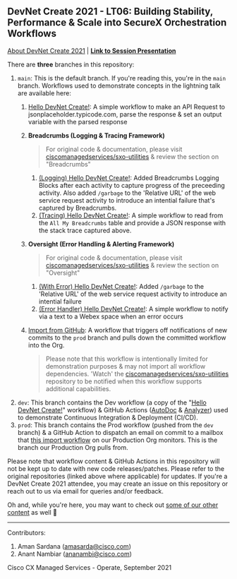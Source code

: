 ## DevNet Create 2021 - LT06: Building Stability, Performance &amp; Scale into SecureX Orchestration Workflows

[About DevNet Create 2021](https://developer.cisco.com/devnetcreate/2021) | [**Link to Session Presentation**](https://github.com/ciscomanagedservices/devnet-create-2021/raw/main/00-DVNT21-LT06.ppsx)

There are **three** branches in this repository:

1. `main`: This is the default branch. If you're reading this, you're in the `main` branch. Workflows used to demonstrate concepts in the lightning talk are available here:
    1. [Hello DevNet Create!](/01-HelloDevNetCreate__definition_workflow_01RGVDI3KMSTE7EWiOzBB40pkcEfdc7CNWv): A simple workflow to make an API Request to jsonplaceholder.typicode.com, parse the response & set an output variable with the parsed response
    2. **Breadcrumbs (Logging & Tracing Framework)**

        > For original code & documentation, please visit [ciscomanagedservices/sxo-utilities](https://github.com/ciscomanagedservices/sxo-utilities) & review the section on "Breadcrumbs"
        1. [(Logging) Hello DevNet Create!](/02-Logging-HelloDevNetCreate__definition_workflow_01RGVOR5L9C334UpTjF9kCWnsAuCldUQJfm/): Added Breadcrumbs Logging Blocks after each activity to capture progress of the preceeding activity. Also added `/garbage` to the 'Relative URL' of the web service request activity to introduce an intential failure that's captured by Breadcrumbs.
        2. [(Tracing) Hello DevNet Create!](/03-Tracing-HelloDevNetCreate__definition_workflow_01RGWNB3HROTQ25NFgF7IRrU7eXDdh2kpYs/): A simple workflow to read from the `All My Breadcrumbs` table and provide a JSON response with the stack trace captured above.
    3. **Oversight (Error Handling & Alerting Framework)**

        > For original code & documentation, please visit [ciscomanagedservices/sxo-utilities](https://github.com/ciscomanagedservices/sxo-utilities) & review the section on "Oversight"
        1. [(With Error) Hello DevNet Create!](/04-WithError-HelloDevNetCreate__definition_workflow_01RHRLZAY87LA06dyNiURM5Dmfrdeb9MxfS/): Added `/garbage` to the 'Relative URL' of the web service request activity to introduce an intential failure
        2. [(Error Handler) Hello DevNet Create!](/05-ErrorHandler-HelloDevNetCreate__definition_workflow_01RGW22SQVLYI4XiZljNv8KMmxVRdh5zhPV/): A simple workflow to notify via a text to a Webex space when an error occurs
    4. [Import from GitHub](/06-ImportFromGitHub__definition_workflow_01R8FL4PGG7AT69i8rPD2vtpJPVi0ByVMI8/): A workflow that triggers off notifications of new commits to the `prod` branch and pulls down the committed workflow into the Org. 

        > Please note that this workflow is intentionally limited for demonstration purposes & may not import all workflow dependencies. 'Watch' the [ciscomanagedservices/sxo-utilities](https://github.com/ciscomanagedservices/sxo-utilities) repository to be notified when this workflow supports additional capabilities.
2. `dev`: This branch contains the Dev workflow (a copy of the "[Hello DevNet Create!](/01-HelloDevNetCreate__definition_workflow_01RGVDI3KMSTE7EWiOzBB40pkcEfdc7CNWv)" workflow) & GitHub Actions ([AutoDoc](https://github.com/ciscomanagedservices/sxo-autodoc) & [Analyzer](https://github.com/ciscomanagedservices/sxo-analyzer)) used to demonstrate Continuous Integration & Deployment (CI/CD).
3. `prod`: This branch contains the Prod workflow (pushed from the `dev` branch) & a GitHub Action to dispatch an email on commit to a mailbox that [this import workflow](/06-ImportFromGitHub__definition_workflow_01R8FL4PGG7AT69i8rPD2vtpJPVi0ByVMI8/) on our Production Org monitors. This is the branch our Production Org pulls from.

Please note that workflow content & GitHub Actions in this repository will not be kept up to date with new code releases/patches. Please refer to the original repositories (linked above where applicable) for updates. If you're a DevNet Create 2021 attendee, you may create an issue on this repository or reach out to us via email for queries and/or feedback.

Oh and, while you're here, you may want to check out [some of our other content](https://github.com/ciscomanagedservices) as well 🚀 

---

Contributors:

1. Aman Sardana (amasarda@cisco.com)
2. Anant Nambiar (ananambi@cisco.com)

Cisco CX Managed Services - Operate, September 2021
